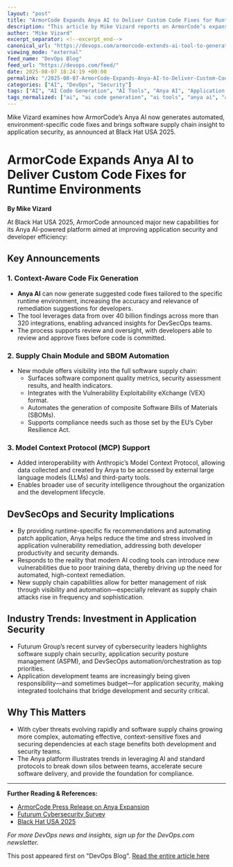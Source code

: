 ```yaml
---
layout: "post"
title: "ArmorCode Expands Anya AI to Deliver Custom Code Fixes for Runtime Environments"
description: "This article by Mike Vizard reports on ArmorCode’s expansion of its Anya AI tool, announced at Black Hat USA 2025, to generate context-aware code fixes tailored for specific runtime environments. It also covers the addition of a software supply chain module, automated SBOM generation, enhanced Model Context Protocol (MCP) support, and broader implications for DevSecOps teams striving to address growing software vulnerabilities and streamline remediation workflows."
author: "Mike Vizard"
excerpt_separator: <!--excerpt_end-->
canonical_url: "https://devops.com/armorcode-extends-ai-tool-to-generate-code-fixes-for-specific-runtime-environments/?utm_source=rss&utm_medium=rss&utm_campaign=armorcode-extends-ai-tool-to-generate-code-fixes-for-specific-runtime-environments"
viewing_mode: "external"
feed_name: "DevOps Blog"
feed_url: "https://devops.com/feed/"
date: 2025-08-07 18:24:19 +00:00
permalink: "/2025-08-07-ArmorCode-Expands-Anya-AI-to-Deliver-Custom-Code-Fixes-for-Runtime-Environments.html"
categories: ["AI", "DevOps", "Security"]
tags: ["AI", "AI Code Generation", "AI Tools", "Anya AI", "Application Security", "Application Security Posture Management", "ArmorCode", "Automation", "Black Hat USA", "BlackHatUSA2025", "Business Of DevOps", "Code Remediation", "Compliance", "Cyber Resilience Act", "DevOps", "DevSecOps", "Model Context Protocol", "Posts", "Runtime Environments", "SBOM", "Security", "Security Metrics", "Security Orchestration", "Social Facebook", "Social LinkedIn", "Social X", "Software Supply Chain", "Spotlight", "Third Party Integrations", "VEX Format", "Vulnerability Management"]
tags_normalized: ["ai", "ai code generation", "ai tools", "anya ai", "application security", "application security posture management", "armorcode", "automation", "black hat usa", "blackhatusa2025", "business of devops", "code remediation", "compliance", "cyber resilience act", "devops", "devsecops", "model context protocol", "posts", "runtime environments", "sbom", "security", "security metrics", "security orchestration", "social facebook", "social linkedin", "social x", "software supply chain", "spotlight", "third party integrations", "vex format", "vulnerability management"]
---
```


Mike Vizard examines how ArmorCode’s Anya AI now generates automated, environment-specific code fixes and brings software supply chain insight to application security, as announced at Black Hat USA 2025.<!--excerpt_end-->

# ArmorCode Expands Anya AI to Deliver Custom Code Fixes for Runtime Environments

**By Mike Vizard**  

At Black Hat USA 2025, ArmorCode announced major new capabilities for its Anya AI-powered platform aimed at improving application security and developer efficiency:

## Key Announcements

### 1. Context-Aware Code Fix Generation

- **Anya AI** can now generate suggested code fixes tailored to the specific runtime environment, increasing the accuracy and relevance of remediation suggestions for developers.
- The tool leverages data from over 40 billion findings across more than 320 integrations, enabling advanced insights for DevSecOps teams.
- The process supports review and oversight, with developers able to review and approve fixes before code is committed.

### 2. Supply Chain Module and SBOM Automation

- New module offers visibility into the full software supply chain:
  - Surfaces software component quality metrics, security assessment results, and health indicators.
  - Integrates with the Vulnerability Exploitability eXchange (VEX) format.
  - Automates the generation of composite Software Bills of Materials (SBOMs).
  - Supports compliance needs such as those set by the EU’s Cyber Resilience Act.

### 3. Model Context Protocol (MCP) Support

- Added interoperability with Anthropic’s Model Context Protocol, allowing data collected and created by Anya to be accessed by external large language models (LLMs) and third-party tools.
- Enables broader use of security intelligence throughout the organization and the development lifecycle.

## DevSecOps and Security Implications

- By providing runtime-specific fix recommendations and automating patch application, Anya helps reduce the time and stress involved in application vulnerability remediation, addressing both developer productivity and security demands.
- Responds to the reality that modern AI coding tools can introduce new vulnerabilities due to poor training data, thereby driving up the need for automated, high-context remediation.
- New supply chain capabilities allow for better management of risk through visibility and automation—especially relevant as supply chain attacks rise in frequency and sophistication.

## Industry Trends: Investment in Application Security

- Futurum Group’s recent survey of cybersecurity leaders highlights software supply chain security, application security posture management (ASPM), and DevSecOps automation/orchestration as top priorities.
- Application development teams are increasingly being given responsibility—and sometimes budget—for application security, making integrated toolchains that bridge development and security critical.

## Why This Matters

- With cyber threats evolving rapidly and software supply chains growing more complex, automating effective, context-sensitive fixes and securing dependencies at each stage benefits both development and security teams.
- The Anya platform illustrates trends in leveraging AI and standard protocols to break down silos between teams, accelerate secure software delivery, and provide the foundation for compliance.

---

**Further Reading & References:**

- [ArmorCode Press Release on Anya Expansion](https://www.businesswire.com/news/home/20250805914267/en/ArmorCode-Extends-Agentic-AI-in-ASPM-Platform-to-Address-Growing-Risk-from-AI-Generated-Code-and-Apps)
- [Futurum Cybersecurity Survey](https://futurumgroup.com/press-release/futurum-cybersecurity-decision-maker-survey-on-cyber-incidents/)
- [Black Hat USA 2025](https://www.blackhat.com/us-25/)

*For more DevOps news and insights, sign up for the DevOps.com newsletter.*

This post appeared first on "DevOps Blog". [Read the entire article here](https://devops.com/armorcode-extends-ai-tool-to-generate-code-fixes-for-specific-runtime-environments/?utm_source=rss&utm_medium=rss&utm_campaign=armorcode-extends-ai-tool-to-generate-code-fixes-for-specific-runtime-environments)
